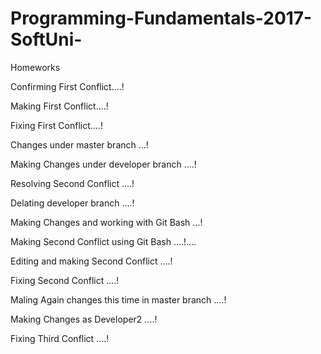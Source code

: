 # Programming-Fundamentals-2017-SoftUni-
Homeworks


Confirming First Conflict....!

Making First Conflict....!

Fixing First Conflict....!



Changes under master branch ...!

Making Changes under developer branch ....!

Resolving Second Conflict ....!

Delating developer branch ....!

Making Changes and working with Git Bash ...!


Making Second Conflict using Git Bash ....!....

Editing and making Second Conflict ....!

Fixing Second Conflict ....!


Maling Again changes this time in master branch ....!

Making Changes as Developer2 ....!

Fixing Third Conflict ....!
